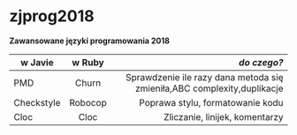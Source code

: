# zjprog2018
**Zawansowane języki programowania 2018**


| **w Javie**   | **w Ruby**    | **_do czego?_**                                                        |
| ------------- |:-------------:| ----------------------------------------------------------------------:|
| PMD           | Churn         | Sprawdzenie ile razy dana metoda się zmieniła,ABC complexity,duplikacje|
| Checkstyle    | Robocop       | Poprawa stylu, formatowanie kodu                                       |
| Cloc          | Cloc          | Zliczanie, linijek, komentarzy                                         |
